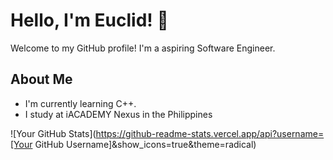 # Hello, I'm Euclid! 👋

Welcome to my GitHub profile! I'm a aspiring Software Engineer.

## About Me

- I'm currently learning C++.
- I study at iACADEMY Nexus in the Philippines

![Your GitHub Stats](https://github-readme-stats.vercel.app/api?username=[Your GitHub Username]&show_icons=true&theme=radical)
